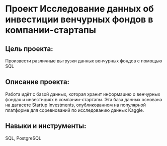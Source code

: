 # Проект Исследование данных об инвестиции венчурных фондов в компании-стартапы

## Цель проекта:
Произвести различные выгрузки данных венчурных фондов с помощью SQL

## Описание проекта:
Работа идёт с базой данных, которая хранит информацию о венчурных фондах и инвестициях в компании-стартапы. Эта база данных основана на датасете Startup Investments, опубликованном на популярной платформе для соревнований по исследованию данных Kaggle.

## Навыки и инструменты:
SQL, PostgreSQL
